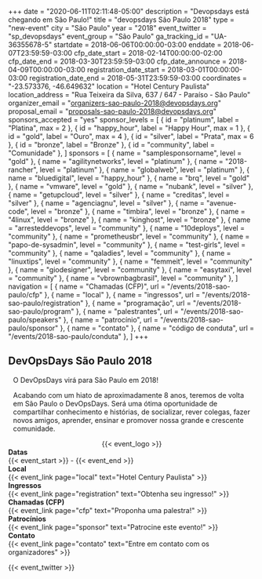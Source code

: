 +++
date = "2020-06-11T02:11:48-05:00"
description = "Devopsdays está chegando em São Paulo!"
title = "devopsdays São Paulo 2018"
type = "new-event"
city = "São Paulo"
year = "2018"
event_twitter = "sp_devopsdays"
event_group = "São Paulo"
ga_tracking_id = "UA-36355678-5"
startdate = 2018-06-06T00:00:00-03:00
enddate = 2018-06-07T23:59:59-03:00
cfp_date_start = 2018-02-14T00:00:00-02:00
cfp_date_end = 2018-03-30T23:59:59-03:00
cfp_date_announce = 2018-04-09T00:00:00-03:00
registration_date_start = 2018-03-01T00:00:00-03:00
registration_date_end = 2018-05-31T23:59:59-03:00
coordinates = "-23.573376, -46.649632"
location = "Hotel Century Paulista"
location_address = "Rua Teixeira da Silva, 637 / 647 - Paraíso - São Paulo"
organizer_email = "organizers-sao-paulo-2018@devopsdays.org"
proposal_email = "proposals-sao-paulo-2018@devopsdays.org"
sponsors_accepted = "yes"
sponsor_levels = [
    { id = "platinum", label = "Platina", max = 2 },
    { id = "happy_hour", label = "Happy Hour", max = 1 },
    { id = "gold", label = "Ouro", max = 4 },
    { id = "silver", label = "Prata", max = 6 },
    { id = "bronze", label = "Bronze" },
    { id = "community", label = "Comunidade" },
]
sponsors = [
    { name = "samplesponsorname", level = "gold" },
    { name = "agilitynetworks", level = "platinum" },
    { name = "2018-rancher", level = "platinum" },
    { name = "globalweb", level = "platinum" },
    { name = "bluedigital", level = "happy_hour" },
    { name = "brq", level = "gold" },
    { name = "vmware", level = "gold" },
    { name = "nubank", level = "silver" },
    { name = "getupcloud", level = "silver" },
    { name = "creditas", level = "silver" },
    { name = "agenciagnu", level = "silver" },
    { name = "avenue-code", level = "bronze" },
    { name = "timbira", level = "bronze" },
    { name = "4linux", level = "bronze" },
    { name = "kinghost", level = "bronze" },
    { name = "arresteddevops", level = "community" },
    { name = "10deploys", level = "community" },
    { name = "prometheusbr", level = "community" },
    { name = "papo-de-sysadmin", level = "community" },
    { name = "test-girls", level = "community" },
    { name = "qaladies", level = "community" },
    { name = "linuxtips", level = "community" },
    { name = "femmeit", level = "community" },
    { name = "giodesigner", level = "community" },
    { name = "easytaxi", level = "community" },
    { name = "vbrownbagbrasil", level = "community" },
]
navigation = [
    { name = "Chamadas (CFP)", url = "/events/2018-sao-paulo/cfp" },
    { name = "local" },
    { name = "ingressos", url = "/events/2018-sao-paulo/registration" },
    { name = "programação", url = "/events/2018-sao-paulo/program" },
    { name = "palestrantes", url = "/events/2018-sao-paulo/speakers" },
    { name = "patrocínio", url = "/events/2018-sao-paulo/sponsor" },
    { name = "contato" },
    { name = "código de conduta", url = "/events/2018-sao-paulo/conduta" },
]
+++
<div>
<h2>DevOpsDays São Paulo 2018</h2>
</div>

<div>
    <!--<p style="font-size:large;">Date: TBD 2018</p>
    <p style="font-size:large;">Location: TBD</p>-->
    <div style="padding-left: 10px">
      <p>O DevOpsDays virá para São Paulo em 2018!</p>
      <p>Acabando com um hiato de aproximadamente 8 anos, teremos de volta em São Paulo o DevOpsDays. Será uma ótima oportunidade de compartilhar conhecimento e histórias, de socializar, rever colegas, fazer novos amigos, aprender, ensinar e promover nossa grande e crescente comunidade.</p>
    </div>
</div>

<div style="text-align:center;">
  {{< event_logo >}}
</div>

<div class = "row">
  <div class = "col-md-2">
    <strong>Datas</strong>
  </div>
  <div class = "col-md-8">
    {{< event_start >}} - {{< event_end >}}
  </div>
</div>

<div class = "row">
  <div class = "col-md-2">
    <strong>Local</strong>
  </div>
  <div class = "col-md-8">
    {{< event_link page="local" text="Hotel Century Paulista" >}}
  </div>
</div>

<div class = "row">
  <div class = "col-md-2">
    <strong>Ingressos</strong>
  </div>
  <div class = "col-md-8">
    {{< event_link page="registration" text="Obtenha seu ingresso!" >}}
  </div>
</div>

<div class = "row">
  <div class = "col-md-2">
    <strong>Chamadas (CFP)</strong>
  </div>
  <div class = "col-md-8">
    {{< event_link page="cfp" text="Proponha uma palestra!" >}}
  </div>
</div>

<!-- <div class = "row">
  <div class = "col-md-2">
    <strong>Program</strong>
  </div>
  <div class = "col-md-8">
    View the {{< event_link page="program" text="program." >}}
  </div>
</div> -->

<!-- <div class = "row">
  <div class = "col-md-2">
    <strong>Speakers</strong>
  </div>
  <div class = "col-md-8">
    Check out the {{< event_link page="speakers" text="speakers!" >}}
  </div>
</div> -->

<div class = "row">
  <div class = "col-md-2">
    <strong>Patrocínios</strong>
  </div>
  <div class = "col-md-8">
    {{< event_link page="sponsor" text="Patrocine este evento!" >}}
  </div>
</div>

<div class = "row">
  <div class = "col-md-2">
    <strong>Contato</strong>
  </div>
  <div class = "col-md-8">
    {{< event_link page="contato" text="Entre em contato com os organizadores" >}}
  </div>
</div>

<!-- Uncomment if you added your city twitter name -->

{{< event_twitter >}}
